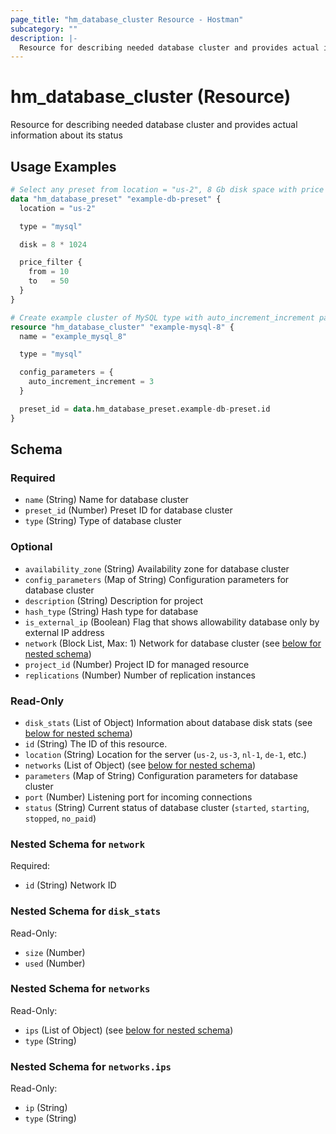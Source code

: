 ```yaml
---
page_title: "hm_database_cluster Resource - Hostman"
subcategory: ""
description: |-
  Resource for describing needed database cluster and provides actual information about its status
---
```


# hm_database_cluster (Resource)

Resource for describing needed database cluster and provides actual information about its status

## Usage Examples

```terraform
# Select any preset from location = "us-2", 8 Gb disk space with price between 10$ and 50$ for MySQL
data "hm_database_preset" "example-db-preset" {
  location = "us-2"

  type = "mysql"

  disk = 8 * 1024

  price_filter {
    from = 10
    to   = 50
  }
}

# Create example cluster of MySQL type with auto_increment_increment parameter override
resource "hm_database_cluster" "example-mysql-8" {
  name = "example_mysql_8"

  type = "mysql"

  config_parameters = {
    auto_increment_increment = 3
  }

  preset_id = data.hm_database_preset.example-db-preset.id
}
```
<!-- schema generated by tfplugindocs -->
## Schema

### Required

- `name` (String) Name for database cluster
- `preset_id` (Number) Preset ID for database cluster
- `type` (String) Type of database cluster

### Optional

- `availability_zone` (String) Availability zone for database cluster
- `config_parameters` (Map of String) Configuration parameters for database cluster
- `description` (String) Description for project
- `hash_type` (String) Hash type for database
- `is_external_ip` (Boolean) Flag that shows allowability database only by external IP address
- `network` (Block List, Max: 1) Network for database cluster (see [below for nested schema](#nestedblock--network))
- `project_id` (Number) Project ID for managed resource
- `replications` (Number) Number of replication instances

### Read-Only

- `disk_stats` (List of Object) Information about database disk stats (see [below for nested schema](#nestedatt--disk_stats))
- `id` (String) The ID of this resource.
- `location` (String) Location for the server (`us-2`, `us-3`, `nl-1`, `de-1`, etc.)
- `networks` (List of Object) (see [below for nested schema](#nestedatt--networks))
- `parameters` (Map of String) Configuration parameters for database cluster
- `port` (Number) Listening port for incoming connections
- `status` (String) Current status of database cluster (`started`, `starting`, `stopped`, `no_paid`)

<a id="nestedblock--network"></a>
### Nested Schema for `network`

Required:

- `id` (String) Network ID


<a id="nestedatt--disk_stats"></a>
### Nested Schema for `disk_stats`

Read-Only:

- `size` (Number)
- `used` (Number)


<a id="nestedatt--networks"></a>
### Nested Schema for `networks`

Read-Only:

- `ips` (List of Object) (see [below for nested schema](#nestedobjatt--networks--ips))
- `type` (String)

<a id="nestedobjatt--networks--ips"></a>
### Nested Schema for `networks.ips`

Read-Only:

- `ip` (String)
- `type` (String)

